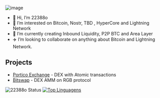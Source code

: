 ![image](https://user-images.githubusercontent.com/83122757/230884603-a2f05f89-c49d-417b-a899-b8557055d47a.png)


- 👋 Hi, I’m 22388o
- 👀 I’m interested on Bitcoin, Nostr, TBD ,  HyperCore and Lightning Network
- 🌱 I’m currently creating Inbound Liquidity, P2P BTC and Area Layer
- ✈️ I’m looking to collaborate on anything about Bitcoin and Lightning Network.

## Projects

- [Portico Exchange](https://github.com/PorticoExchange) - DEX with Atomic transactions
- [Bitswap](https://github.com/Bitswap-BiFi) - DEX AMM on RGB protocol

<!---
22388o/dark-worf is a ✨ special ✨ repository because its `README.md` (this file) appears on your GitHub profile.
You can click the Preview link to take a look at your changes.
--->

![22388o Status](https://github-readme-stats.vercel.app/api?username=22388o&show_icons=true)
[![Top Linguagens](https://github-readme-stats.vercel.app/api/top-langs/?username=22388o&layout=compact)](https://github.com/22388o/github-readme-stats)
